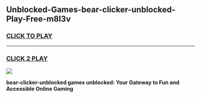 
## Unblocked-Games-bear-clicker-unblocked-Play-Free-m8l3v
<h3>
<a href="https://premium76.site?title=bear-clicker-unblocked&ref=23A">CLICK TO PLAY</a></h3>
<hr>

<h3>
<a href="https://premium76.site?title=bear-clicker-unblocked&ref=23A">CLICK 2 PLAY</a>
  
</h3>

<a href="https://premium76.site?title=bear-clicker-unblocked&ref=23A"><img src="https://clearcache.store/games.png"></a>


**bear-clicker-unblocked games unblocked: Your Gateway to Fun and Accessible Online Gaming**
